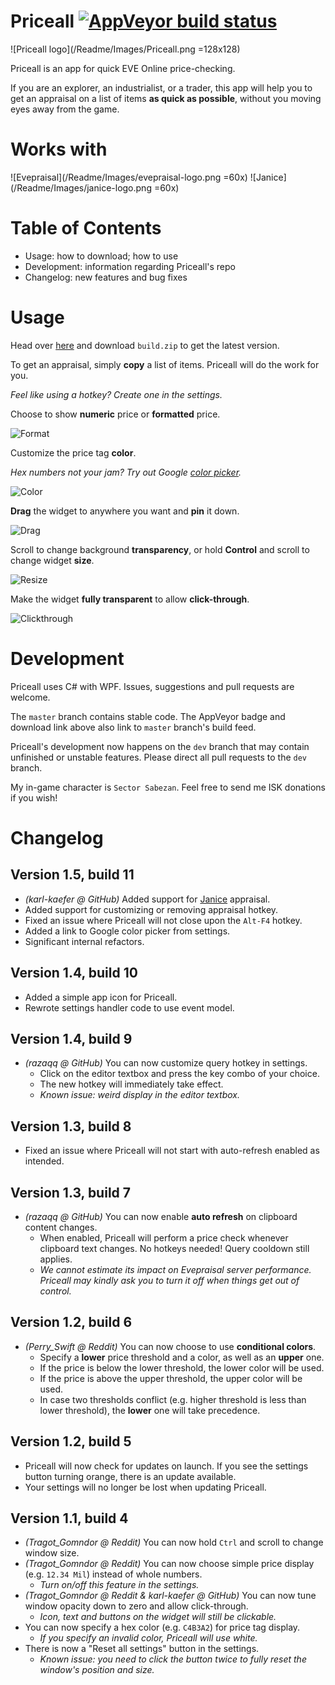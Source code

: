 # Priceall [![AppVeyor build status](https://ci.appveyor.com/api/projects/status/github/xyx0826/Priceall?svg=true)](https://ci.appveyor.com/project/xyx0826/Priceall)

![Priceall logo](/Readme/Images/Priceall.png =128x128)

Priceall is an app for quick EVE Online price-checking.

If you are an explorer, an industrialist, or a trader,
this app will help you to get an appraisal on a list of items
**as quick as possible**, without you moving eyes away from the game.

# Works with

![Evepraisal](/Readme/Images/evepraisal-logo.png =60x) ![Janice](/Readme/Images/janice-logo.png =60x)

# Table of Contents

- Usage: how to download; how to use
- Development: information regarding Priceall's repo
- Changelog: new features and bug fixes

# Usage

Head over [here](https://ci.appveyor.com/project/xyx0826/Priceall/build/artifacts)
and download `build.zip` to get the latest version.

To get an appraisal, simply **copy** a list of items. Priceall will do the work for you.

*Feel like using a hotkey? Create one in the settings.*

Choose to show **numeric** price or **formatted** price.

![Format](Readme/Images/priceall-gif-02-format.gif)

Customize the price tag **color**.

*Hex numbers not your jam? Try out Google
[color picker](https://www.google.com/search?q=color%20picker).*

![Color](Readme/Images/priceall-gif-03-color.gif)

**Drag** the widget to anywhere you want and **pin** it down.

![Drag](Readme/Images/priceall-gif-04-drag.gif)

Scroll to change background **transparency**, or hold **Control** and scroll to change widget **size**.

![Resize](Readme/Images/priceall-gif-05-resize.gif)

Make the widget **fully transparent** to allow **click-through**.

![Clickthrough](Readme/Images/priceall-gif-06-clickthrough.gif)

# Development

Priceall uses C# with WPF. Issues, suggestions and pull requests are welcome.

The `master` branch contains stable code. The AppVeyor badge and download link above also link to `master` branch's build feed.

Priceall's development now happens on the `dev` branch that may contain unfinished or unstable features. Please direct all pull requests to the `dev` branch.

My in-game character is `Sector Sabezan`. Feel free to send me ISK donations if you wish!

# Changelog

## Version 1.5, build 11

- *(karl-kaefer @ GitHub)* Added support for [Janice](https://janice.e-351.com/) appraisal.
- Added support for customizing or removing appraisal hotkey.
- Fixed an issue where Priceall will not close upon the `Alt-F4` hotkey.
- Added a link to Google color picker from settings.
- Significant internal refactors.

## Version 1.4, build 10

- Added a simple app icon for Priceall.
- Rewrote settings handler code to use event model.

## Version 1.4, build 9

- *(razaqq @ GitHub)* You can now customize query hotkey in settings.
  - Click on the editor textbox and press the key combo of your choice.
  - The new hotkey will immediately take effect.
  - *Known issue: weird display in the editor textbox.*

## Version 1.3, build 8

- Fixed an issue where Priceall will not start with auto-refresh enabled as intended.

## Version 1.3, build 7

- *(razaqq @ GitHub)* You can now enable **auto refresh** on clipboard content changes.
  - When enabled, Priceall will perform a price check whenever clipboard text changes. No hotkeys needed! Query cooldown still applies.
  - *We cannot estimate its impact on Evepraisal server performance. Priceall may kindly ask you to turn it off when things get out of control.*

## Version 1.2, build 6

- *(Perry_Swift @ Reddit)* You can now choose to use **conditional colors**.
  - Specify a **lower** price threshold and a color, as well as an **upper** one.
  - If the price is below the lower threshold, the lower color will be used.
  - If the price is above the upper threshold, the upper color will be used.
  - In case two thresholds conflict (e.g. higher threshold is less than lower threshold), the **lower** one will take precedence.

## Version 1.2, build 5

- Priceall will now check for updates on launch. If you see the settings button turning orange, there is an update available.
- Your settings will no longer be lost when updating Priceall.

## Version 1.1, build 4

- *(Tragot_Gomndor @ Reddit)* You can now hold `Ctrl` and scroll to change window size.
- *(Tragot_Gomndor @ Reddit)* You can now choose simple price display (e.g. `12.34 Mil`) instead of whole numbers.
  - *Turn on/off this feature in the settings.*
- *(Tragot_Gomndor @ Reddit & karl-kaefer @ GitHub)* You can now tune window opacity down to zero and allow click-through.
  - *Icon, text and buttons on the widget will still be clickable.*
- You can now specify a hex color (e.g. `C4B3A2`) for price tag display.
  - *If you specify an invalid color, Priceall will use white.*
- There is now a "Reset all settings" button in the settings.
  - *Known issue: you need to click the button twice to fully reset the window's position and size.*
